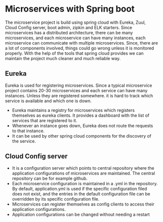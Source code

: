 # Microservices with Spring boot

The microservice project is build using spring cloud with Eureka, Zuul, Cloud Config server, boot admin, zipkin and ELK 
starters.
Since microservices has a distributed architecture, there can be many microservices, and each microservice can have many 
instances, each microservice can communicate with multiple microservices. Since, there are a lot of components involved, 
things could go wrong unless it is monitored properly. With the help of the tools that spring cloud provides we can
maintain the project much cleaner and much reliable way.

## Eureka 
Eureka is used for registering microservices. Since a typical microservice project contains 20-30 microservices and each
service can have many instances. Unless they are registered somewhere. it is hard to track which service is available
and which one is down.

- Eureka maintains a registry for microservices which registers themselves as eureka clients. It provides a dashboard 
with the list of services that are registered to it.
- Whenever an instance goes down, Eureka does not route the requests to that instance.
- It can be used by other spring cloud components for the discovery of the service.

## Cloud Config server 
 - It is a configuration server which points to central repository where the application configurations of microservices are maintained. 
   The central repository can be for example github. 
 - Each microservice configuration is maintained in a <service name-profile>.yml in the repository. By default, application.yml
   is used if the specific configuration filed does not exist, and the entries in the default configuration file  can be overridden 
   by its specific configuration file.
 - Microservices can register themselves as config clients to access their application configurations.
 - Application configurations can be changed without needing a restart




